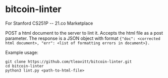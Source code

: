 # bitcoin-linter
For Stanford CS251P -- 21.co Marketplace

POST a html document to the server to lint it. Accepts the html file as a post parameter. The response is a JSON object with format `{"doc": <corrected html document>, "err": <list of formatting errors in document>}.`

Example usage:
```
git clone https://github.com/tleavitt/bitcoin-linter.git
cd bitcoin-linter 
python3 lint.py <path-to-html-file>
```

